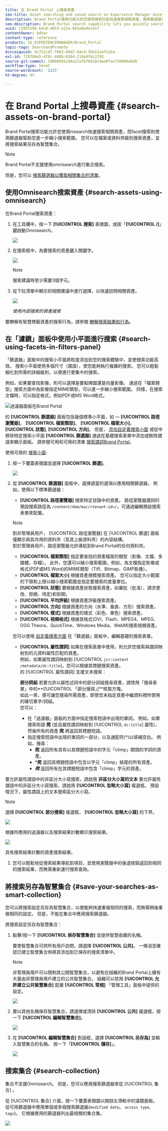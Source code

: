 ```yaml
---
title: 在 Brand Portal 上搜尋資產
seo-title: Asset searching and saved search on Experience Manager Assets Brand Portal
description: Brand Portal搜索功能允許您使用搜索功能快速搜索相關資產，搜索篩選器可幫助您進一步縮小搜索範圍。 將搜索另存為智慧集合，以備將來使用。
seo-description: Brand Portal search capability lets you quickly search for relevant assets using omnisearch, and search filters help you further narrow down your search. Save your searches as smart collections for future.
uuid: c2955198-bdc0-4853-a13a-661e6a9ec61f
contentOwner: bdhar
content-type: reference
products: SG_EXPERIENCEMANAGER/Brand_Portal
topic-tags: SearchandPromote
discoiquuid: dc751cd7-f663-46d2-84c4-5bb12a4fe1ba
exl-id: 7297bbe5-df8c-4d0b-8204-218a9fdc2292
source-git-commit: 100b0945c04a21a7bf6810c9ae0fee750809ebdb
workflow-type: tm+mt
source-wordcount: '1225'
ht-degree: 4%

---
```


# 在 Brand Portal 上搜尋資產 {#search-assets-on-brand-portal}

Brand Portal搜索功能允許您使用nisearch快速搜索相關資產，而facet搜索則使用篩選器幫助您進一步縮小搜索範圍。 您可以在檔案或資料夾級別搜索資產，並將搜索結果另存為智慧集合。

>[!NOTE]
>
>Brand Portal不支援使用omnisearch進行集合搜索。
>
>但是，您可以 [搜索篩選器以獲取相關集合的清單](#search-collection)。

## 使用Omnisearch搜索資產 {#search-assets-using-omnisearch}

在Brand Portal搜索資產：

1. 在工具欄中，按一下 **[!UICONTROL 搜索]** 表徵圖，或按「**[!UICONTROL /]**」鍵啟動Omnisearch。

   ![](assets/omnisearchicon-1.png)

1. 在搜索框中，為要搜索的資產鍵入關鍵字。

   ![](assets/omnisearch.png)

   >[!NOTE]
   >
   >搜索建議時至少需要3個字元。

1. 從下拉清單中顯示的相關建議中進行選擇，以快速訪問相關資產。

   ![](assets/assets-search-result.png)

   *使用內部搜索的資產搜索*

要瞭解有智慧標籤資產的搜索行為，請參閱 [瞭解搜索結果和行為](https://experienceleague.adobe.com/docs/experience-manager-65/assets/using/search-assets.html)。

## 在「濾鏡」面板中使用小平面進行搜索 {#search-using-facets-in-filters-panel}

「篩選器」面板中的搜索小平面將粒度添加到您的搜索體驗中，並使搜索功能高效。 搜索小平面使用多個尺寸（謂語），使您能夠執行複雜的搜索。 您可以輕鬆細化到所需的詳細級別，以便進行更集中的搜索。

例如，如果要查找影像，則可以選擇是要點陣圖還是向量影像。 通過在「檔案類型」搜索方面中為影像指定MIME類型，可以進一步縮小搜索範圍。 同樣，在搜索文檔時，可以指定格式，例如PDF或MS Word格式。

![過濾器面板在Brand Portal](assets/file-type-search.png "過濾器面板在Brand Portal")

的 **[!UICONTROL 篩選器]** 面板包括幾個標準小平面，如 —  **[!UICONTROL 路徑瀏覽器]**。 **[!UICONTROL 檔案類型]**。 **[!UICONTROL 檔案大小]**。 **[!UICONTROL 狀態]**, **[!UICONTROL 方向]**。 但是， [添加自定義搜索小面](../using/brand-portal-search-facets.md) 或從中移除特定搜索小平面 **[!UICONTROL 篩選器]** 通過在基礎搜索表單中添加或刪除謂語來顯示面板。 請參閱可用和可用的清單 [搜索謂詞Brand Portal](../using/brand-portal-search-facets.md#list-of-search-predicates)。

使用可用的 [搜索小面](../using/brand-portal-search-facets.md):

1. 按一下覆蓋表徵圖並選擇 **[!UICONTROL 篩選]**。

   ![](assets/selectorrail.png)

1. 從 **[!UICONTROL 篩選器]** 面板中，選擇適當的選項以應用相關篩選器。
例如，使用以下標準篩選器：

   * **[!UICONTROL 路徑瀏覽器]** 搜索特定目錄中的資產。 路徑瀏覽器謂詞的預設搜索路徑為 `/content/dam/mac/<tenant-id>/`，可通過編輯預設搜索表單來配置。
   >[!NOTE]
   >
   >對非管理員用戶， [!UICONTROL 路徑瀏覽器] 在 [!UICONTROL 篩選] 面板僅顯示與其共用的資料夾（及其上級資料夾）的內容結構。\
   >對於管理員用戶，路徑瀏覽器允許導航到Brand Portal的任何資料夾。

   * **[!UICONTROL 檔案類型]** 指定要查找的資產檔案的類型（影像、文檔、多媒體、存檔）。 此外，您還可以縮小搜索範圍，例如，為文檔指定影像或格式(PDF或MS Word)的MIME類型（Tiff、Bitmap、GIMP影像）。
   * **[!UICONTROL 檔案大小]** 根據資產規模搜索資產。 您可以指定大小範圍的下限和上限以縮小搜索範圍並指定要搜索的度量單位。
   * **[!UICONTROL 狀態]** 要根據資產狀態搜索資產，如審批（批准）、請求更改、拒絕、待定)和到期。
   * **[!UICONTROL 平均評級]** 根據資產評級搜索資產。
   * **[!UICONTROL 方向]** 根據資產的方向（水準、垂直、方形）搜索資產。
   * **[!UICONTROL 樣式]** 根據資產的樣式（彩色、單色）搜索資產。
   * **[!UICONTROL 視頻格式]** 根據其格式(DVI、Flash、MPEG4、MPEG、OGG Theora、QuickTime、Windows Media、WebM)搜索視頻資產。

   您可以使用 [自定義搜索方面](../using/brand-portal-search-facets.md) 在「篩選器」面板中，編輯基礎的搜索表單。

   * **[!UICONTROL 屬性謂詞]** 如果在搜索表單中使用，則允許您搜索與謂詞映射到的元資料屬性匹配的資產。\
      例如，如果屬性謂詞映射到 [!UICONTROL `jcr:content /metadata/dc:title`]，您可以根據其標題搜索資產。\
      的 [!UICONTROL 屬性謂詞] 支援文本搜索：

      **部分詞組**
若要允許以屬性述詞中的部分詞組搜尋資產，請啓用「搜尋表單」中的**[!UICONTROL 「部分搜尋」]**&#x200B;核取方塊。\
      如此一來，便可讓您搜尋所需資產，即使您未指定資產中繼資料裡所使用的確切單字/詞組。\
      您可以：
      * 在「過濾器」面板的方面中指定搜索短語中出現的單詞。 例如，如果搜索術語 **爬** (並且屬性謂詞映射到 [!UICONTROL `dc:title`] 屬性)，然後所有的資產 **爬** 將返回其標題短語。
      * 指定搜索短語中出現的單詞的一部分，以及通配符(*)以填補空白。
例如，搜尋：
         * **爬** 返回所有具有以其標題短語中的字元「climp」開頭的字詞的資產。
         * ***爬** 返回其標題短語中包含以字元「climp」結尾的所有資產。
         * ***爬*** 返回所有在其標題短語中包含「climp」字元的資產。

要允許屬性謂語中的非區分大小寫搜索，請啟用       **非區分大小寫的文本**
要允許屬性謂語中的非區分大小寫搜索，請啟用 **[!UICONTROL 忽略大小寫]** 複選框。 預設情況下，屬性謂語上的文本搜索區分大小寫。
   >[!NOTE]
   >
   >選擇 **[!UICONTROL 部分搜索]** 複選框， **[!UICONTROL 忽略大小寫]** 的下界。

   ![](assets/wildcard-prop-1.png)

   根據所應用的過濾器以及搜索結果計數顯示搜索結果。

   ![](assets/omnisearch-with-filters.png)

   具有搜索結果計數的資產搜索結果。

1. 您可以輕鬆地從搜索結果導航到項目，並使用瀏覽器中的後退按鈕返回到相同的搜索結果，而無需重新運行搜索查詢。

## 將搜索另存為智慧集合 {#save-your-searches-as-smart-collection}

您可以將搜索設定另存為智慧集合，以便能夠快速重複相同的搜索，而無需稍後重做相同的設定。 但是，不能在集合中應用搜索篩選器。

將搜索設定另存為智慧集合：

1. 點擊/按一下 **[!UICONTROL 保存智慧集合]** 並提供智慧收藏的名稱。

   要使智慧集合可供所有用戶訪問，請選擇 **[!UICONTROL 公共]**。 一條消息確認已建立智慧集合併將其添加到已保存的搜索清單中。

   >[!NOTE]
   >
   >非管理員用戶可以限制其公開智慧集合，以避免在組織的Brand Portal上擁有大量由非管理員用戶建立的公共智慧集合。 組織可以禁用 **[!UICONTROL 允許建立公共智慧集合]** 配置 **[!UICONTROL 常規]** 「管理工具」面板中提供的設定。

   ![](assets/save_smartcollectionui.png)

1. 要以其他名稱保存智慧集合，請選擇或清除 **[!UICONTROL 公共]** 複選框，按一下 **[!UICONTROL 編輯智慧集合]**。

   ![](assets/edit_smartcollection.png)

1. 在 **[!UICONTROL 編輯智慧集合]** 對話框，選擇 **[!UICONTROL 另存為]** 並輸入智慧集合的名稱。 按一下「**[!UICONTROL 儲存]**」。

   ![](assets/saveas_smartsearch.png)


## 搜索集合 {#search-collection}

集合不支援Omnisearch。 但是，您可以應用搜索篩選器來從 [!UICONTROL 集合] 。

從 [!UICONTROL 集合] 介面，按一下覆蓋表徵圖以開啟左滑軌中的濾鏡面板。 從可用篩選器中應用單個或多個搜索篩選器(`modified date`。 `access type`, `tags`)。 它根據應用的篩選器列出最相關的集合集。

![](assets/collection-search.png)
